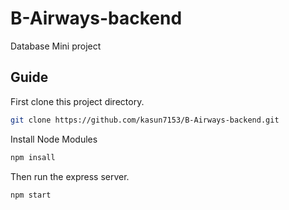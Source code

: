 # B-Airways-backend
Database Mini project 

## Guide

First clone this project directory.

```bash
git clone https://github.com/kasun7153/B-Airways-backend.git
```

Install Node Modules

```bash
npm insall
```

 Then run the express server.

```bash
npm start
```




